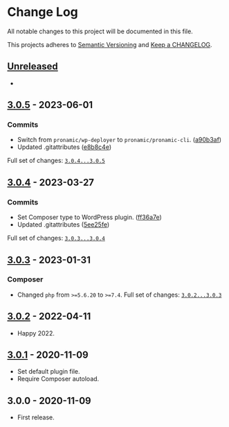 # Change Log

All notable changes to this project will be documented in this file.

This projects adheres to [Semantic Versioning](http://semver.org/) and [Keep a CHANGELOG](http://keepachangelog.com/).

## [Unreleased][unreleased]
-

## [3.0.5] - 2023-06-01

### Commits

- Switch from `pronamic/wp-deployer` to `pronamic/pronamic-cli`. ([a90b3af](https://github.com/pronamic/wp-gravityforms-nl/commit/a90b3afa8a3a73cd75adb71cda529cc8b132fcb0))
- Updated .gitattributes ([e8b8c4e](https://github.com/pronamic/wp-gravityforms-nl/commit/e8b8c4e0a144bea598023e1a01bfc2633e0e6912))

Full set of changes: [`3.0.4...3.0.5`][3.0.5]

[3.0.5]: https://github.com/pronamic/wp-gravityforms-nl/compare/v3.0.4...v3.0.5

## [3.0.4] - 2023-03-27

### Commits

- Set Composer type to WordPress plugin. ([ff36a7e](https://github.com/pronamic/wp-gravityforms-nl/commit/ff36a7ec057d51eec93bf169b7e384aa7e89e41a))
- Updated .gitattributes ([5ee25fe](https://github.com/pronamic/wp-gravityforms-nl/commit/5ee25fe3c4ea36371a482253b52666017b1b6380))

Full set of changes: [`3.0.3...3.0.4`][3.0.4]

[3.0.4]: https://github.com/pronamic/wp-gravityforms-nl/compare/v3.0.3...v3.0.4

## [3.0.3] - 2023-01-31
### Composer

- Changed `php` from `>=5.6.20` to `>=7.4`.
Full set of changes: [`3.0.2...3.0.3`][3.0.3]

[3.0.3]: https://github.com/pronamic/wp-gravityforms-nl/compare/v3.0.2...v3.0.3

## [3.0.2] - 2022-04-11
- Happy 2022.

## [3.0.1] - 2020-11-09
- Set default plugin file.
- Require Composer autoload.

## 3.0.0 - 2020-11-09
- First release.

[unreleased]: https://github.com/pronamic/wp-gravityforms-nl/compare/3.0.2...HEAD
[3.0.2]: https://github.com/pronamic/wp-gravityforms-nl/compare/3.0.1...3.0.2
[3.0.1]: https://github.com/pronamic/wp-gravityforms-nl/compare/3.0.0...3.0.1
